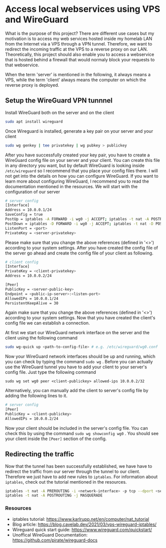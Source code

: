 # Access local webservices using VPS and WireGuard

What is the purpose of this project? There are different use cases but my motivation is to access my web services hosted inside my homelab LAN from the Internet via a VPS through a VPN tunnel. Therefore, we want to redirect the incoming traffic at the VPS to a reverse proxy on our LAN. Theoretically, this project should also enable you to access a webservice that is hosted behind a firewall that would normaly block your requests to that webservice.

When the term 'server' is mentioned in the following, it always means a VPS, while the term 'client' always means the computer on which the reverse proxy is deployed.

## Setup the WireGuard VPN tunnnel

Install WireGuard both on the server and on the client
```bash
sudo apt install wireguard
```
Once Wireguard is installed, generate a key pair on your server and your client
```bash
sudo wg genkey | tee privatekey | wg pubkey > publickey
```
After you have successfully created your key pair, you have to create a WireGuard config file on your server and your client. You can create this file in any directory you want, but by default WireGuard is looking inside ```/etc/wireguard``` so I recommend that you place your config files there. I will not get into the details on how you can configure WireGuard. If you want to learn more about configuring WireGuard, I recommend you to read the documentation mentioned in the resources. We will start with the configuration of our server
```bash
# server config
[Interface]
Address = 10.0.0.1/24
SaveConfig = true
PostUp = iptables -A FORWARD -i wg0 -j ACCEPT; iptables -t nat -A POSTROUTING -o <network-interface> -j MASQUERADE;
PostDown = iptables -D FORWARD -i wg0 -j ACCEPT; iptables -t nat -D POSTROUTING -o <network-interface> -j MASQUERADE;
ListenPort = <port>
PrivateKey = <server-privatekey>
```
Please make sure that you change the above references (defined in '<>') according to your system settings. After you have created the config file of the server go ahead and create the config file of your client as following.
```bash
# client config
[Interface]
PrivateKey = <client-privatekey>
Address = 10.0.0.2/24

[Peer]
PublicKey = <server-public-key>
Endpoint = <public-ip-server>:<listen-port>
AllowedIPs = 10.0.0.1/24
PersistentKeepAlive = 30
```
Again make sure that you change the above references (defined in '<>') according to your system settings. Now that you have created the client's config file we can establish a connection. 

At first we start our WireGuard network interface on the server and the client using the following command
```bash
sudo wg-quick up <path-to-config-file> # e.g. /etc/wireguard/wg0.conf
```
Now your WireGuard network interfaces should be up and running, which you can check by typing the command ```sudo wg``` . Before you can actually use the WireGuard tunnel you have to add your client to your server's config file. Just type the following command
```
sudo wg set wg0 peer <client-publickey> allowed-ips 10.0.0.2/32
```
Alternatively, you can manually add the client to server's config file by adding the following lines to it.
```bash
# server config
[Peer]
PublicKey = <client-publickey>
AllowedIPs = 10.0.0.2/24
```

Now your client should be included in the server's config file. You can check this by using the command ```sudo wg showconfig wg0``` . You should see your client inside the ```[Peer]``` section of the config.

## Redirecting the traffic
Now that the tunnel has been successfully established, we have have to redirect the traffic from our server through the tunnel to our client. Therefore we just have to add new rules to ```iptables```. For information about ```iptables```, check out the tutorial mentioned in the resources.
```bash
iptables -t nat -A PREROUTING -i <network-interface> -p tcp --dport <server-port> -j DNAT --to-destination <client-ip>:<client-port>
iptables -t nat -A POSTROUTING -j MASQUERADE
```
### Resources
- iptables tutorial: https://www.karlrupp.net/en/computer/nat_tutorial
- Blog article: https://blog.cavelab.dev/2021/03/vps-wireguard-iptables/
- Wireguard quick start guide: https://www.wireguard.com/quickstart/
- Unoffical WireGuard Documentation: https://github.com/pirate/wireguard-docs
